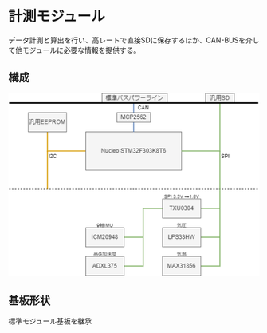 # 計測モジュール

データ計測と算出を行い、高レートで直接SDに保存するほか、CAN-BUSを介して他モジュールに必要な情報を提供する。

## 構成

![SensingModule.png](./Documents/SensingModule.drawio.png)

## 基板形状

標準モジュール基板を継承
